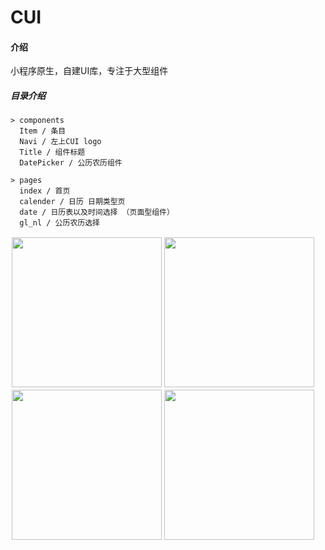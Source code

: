 # CUI

#### 介绍
小程序原生，自建UI库，专注于大型组件

##### 目录介绍

```
> components
  Item / 条目
  Navi / 左上CUI logo
  Title / 组件标题
  DatePicker / 公历农历组件
  
> pages
  index / 首页
  calender / 日历 日期类型页
  date / 日历表以及时间选择 （页面型组件）
  gl_nl / 公历农历选择
```

<div style="float:left;border:solid 1px 000;margin:2px;width:240px" >
  <img src="https://github.com/dwyane169/CUI/blob/master/GIF/calender.gif"  width="240" >
</div>
<div style="float:left;border:solid 1px 000;margin:2px;width:240px">
  <img src="https://github.com/dwyane169/CUI/blob/master/GIF/picker.gif"  width="240">
</div>
<div style="float:left;border:solid 1px 000;margin:2px;width:240px">
  <img src="https://github.com/dwyane169/CUI/blob/master/GIF/c2.gif"  width="240"  >
</div>
<div style="float:left;border:solid 1px 000;margin:2px;width:240px">
  <img src="https://github.com/dwyane169/CUI/blob/master/GIF/loading.gif"  width="240" >
</div>

